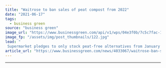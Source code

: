 ```yaml
---
title: "Waitrose to ban sales of peat compost from 2022"
date: "2021-06-17"
tags: 
  - business green
source: "business green"
image_url: "https://www.businessgreen.com/api/v1/wps/04e3f0b/7c5c7fac-10ea-4234-89a8-93c1d930b45b/5/Peat-2-185x114.jpg"
image_fp: "/assets/img/post_thumbnails/122.jpg"
lead: "
 Supermarket pledges to only stock peat-free alternatives from January of next year ..."
article_url: "https://www.businessgreen.com/news/4033067/waitrose-ban-sales-peat-compost-2022"
---
```


---
